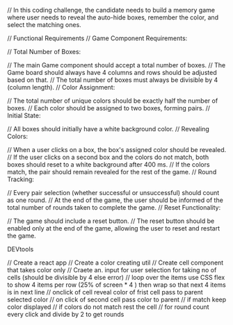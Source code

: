 // In this coding challenge, the candidate needs to build a memory game where user needs to reveal the auto-hide boxes, remember the color, and select the matching ones.

// Functional Requirements
// Game Component Requirements:

// Total Number of Boxes:

// The main Game component should accept a total number of boxes.
// The Game board should always have 4 columns and rows should be adjusted based on that.
// The total number of boxes must always be divisible by 4 (column length).
// Color Assignment:

// The total number of unique colors should be exactly half the number of boxes.
// Each color should be assigned to two boxes, forming pairs.
// Initial State:

// All boxes should initially have a white background color.
// Revealing Colors:

// When a user clicks on a box, the box's assigned color should be revealed.
// If the user clicks on a second box and the colors do not match, both boxes should reset to a white background after 400 ms.
// If the colors match, the pair should remain revealed for the rest of the game.
// Round Tracking:

// Every pair selection (whether successful or unsuccessful) should count as one round.
// At the end of the game, the user should be informed of the total number of rounds taken to complete the game.
// Reset Functionality:

// The game should include a reset button.
// The reset button should be enabled only at the end of the game, allowing the user to reset and restart the game.

DEVtools

// Create a react app
// Create a color creating util
// Create cell component that takes color only
// Craete an. input for user selection for taking no of cells (should be divisible by 4 else error)
// loop over the items use CSS flex to show 4 items per row (25% of screen * 4 ) then wrap so that next 4 items is in next line
// onclick of cell reveal color of frist cell pass to parent selected color
// on click of second cell pass color to parent 
// if match keep color displayed
// if colors do not match rest the cell
// for round count every click and divide by 2 to get rounds

